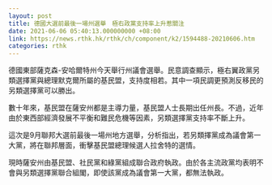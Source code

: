 ```yaml
---
layout: post
title: 德國大選前最後一場州選舉　極右政黨支持率上升惹關注
date: 2021-06-06 05:40:13.000000000 +08:00
link: https://news.rthk.hk/rthk/ch/component/k2/1594488-20210606.htm
categories: rthk
---
```


德國東部薩克森-安哈爾特州今天舉行州議會選舉。民意調查顯示，極右翼政黨另類選擇黨與總理默克爾所屬的基民盟，支持度相若。其中一項民調更預測反移民的另類選擇黨可以勝出。

數十年來，基民盟在薩安州都是主導力量，基民盟人士長期出任州長。不過，近年由於東西部經濟發展不平衡和難民危機等因素，另類選擇黨支持率不斷上升。

這次是9月聯邦大選前最後一場州地方選舉，分析指出，若另類擇黨成為議會第一大黨，將在聯邦層面，衝擊基民盟總理候選人拉舍特的選情。

現時薩安州由基民盟、社民黨和綠黨組成聯合政府執政。由於各主流政黨均表明不會與另類選擇黨聯合組閣，即使該黨成為議會第一大黨，都無法執政。
